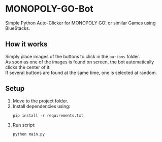 # MONOPOLY-GO-Bot
Simple Python Auto-Clicker for MONOPOLY GO! or similar Games using BlueStacks.

## How it works
Simply place images of the buttons to click in the `buttons` folder.  
As soon as one of the images is found on screen, the bot automatically clicks the center of it.  
If several buttons are found at the same time, one is selected at random.

## Setup
1. Move to the project folder.
2. Install dependencies using:
    ```
    pip install -r requirements.txt
    ```
3. Run script:
    ```
    python main.py
    ```
